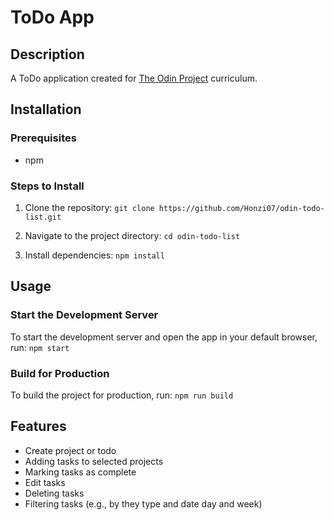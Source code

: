 # ToDo App

## Description
A ToDo application created for [The Odin Project](https://www.theodinproject.com/) curriculum.

## Installation
### Prerequisites
- npm

### Steps to Install
1. Clone the repository:
`git clone https://github.com/Honzi07/odin-todo-list.git`

2. Navigate to the project directory: 
 `cd odin-todo-list`

3. Install dependencies:
`npm install`

## Usage 
### Start the Development Server 
To start the development server and open the app in your default browser, run: 
`npm start`
 
 ### Build for Production 
 To build the project for production, run: 
 `npm run build`

## Features

-   Create project or todo
-   Adding tasks to selected projects
-   Marking tasks as complete
-   Edit tasks
-   Deleting tasks
-   Filtering tasks (e.g., by they type and date day and week)	
